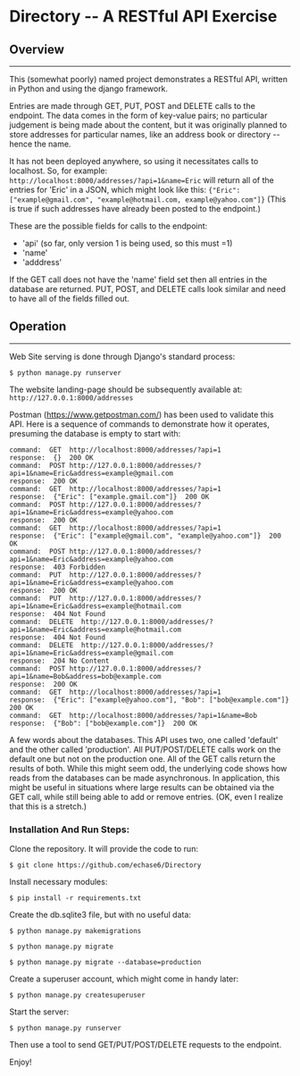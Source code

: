 # Directory -- A RESTful API Exercise


## Overview
----
This (somewhat poorly) named project demonstrates a RESTful API, written in 
Python and using the django framework.

Entries are made through GET, PUT, POST and DELETE calls to the endpoint.
The data comes in the form of key-value pairs; no particular judgement is
being made about the content, but it was originally planned to store addresses
for particular names, like an address book or directory -- hence the name.

It has not been deployed anywhere, so using it necessitates calls to localhost.
So, for example:  
`http://localhost:8000/addresses/?api=1&name=Eric` 
will return all of the entries for 'Eric' in a JSON, which might look like this:
`{"Eric": ["example@gmail.com", "example@hotmail.com, example@yahoo.com"]}`
(This is true if such addresses have already been posted to the endpoint.)

These are the possible fields for calls to the endpoint:
* 'api' (so far, only version 1 is being used, so this must =1)
* 'name'
* 'adddress'

If the GET call does not have the 'name' field set then all entries in the
database are returned.
PUT, POST, and DELETE calls look similar and need to have all of the 
fields filled out.


## Operation
----

Web Site serving is done through Django's standard process:

`$ python manage.py runserver`

The website landing-page should be subsequently available at:
` http://127.0.0.1:8000/addresses`
 
 
 Postman (https://www.getpostman.com/) has been used to validate this API.
 Here is a sequence of commands to demonstrate how it operates, presuming
 the database is empty to start with:
 ```
 command:  GET  http://localhost:8000/addresses/?api=1
 response:  {}  200 OK
 command:  POST http://127.0.0.1:8000/addresses/?api=1&name=Eric&address=example@gmail.com
 response:  200 OK
 command:  GET  http://localhost:8000/addresses/?api=1
 response:  {"Eric": ["example.gmail.com"]}  200 OK
 command:  POST http://127.0.0.1:8000/addresses/?api=1&name=Eric&address=example@yahoo.com
 response:  200 OK
 command:  GET  http://localhost:8000/addresses/?api=1
 response:  {"Eric": ["example@gmail.com", "example@yahoo.com"]}  200 OK
 command:  POST http://127.0.0.1:8000/addresses/?api=1&name=Eric&address=example@yahoo.com
 response:  403 Forbidden
 command:  PUT  http://127.0.0.1:8000/addresses/?api=1&name=Eric&address=example@yahoo.com
 response:  200 OK
 command:  PUT  http://127.0.0.1:8000/addresses/?api=1&name=Eric&address=example@hotmail.com
 response:  404 Not Found
 command:  DELETE  http://127.0.0.1:8000/addresses/?api=1&name=Eric&address=example@hotmail.com
 response:  404 Not Found
 command:  DELETE  http://127.0.0.1:8000/addresses/?api=1&name=Eric&address=example@gmail.com
 response:  204 No Content
 command:  POST http://127.0.0.1:8000/addresses/?api=1&name=Bob&address=bob@example.com
 response:  200 OK
 command:  GET  http://localhost:8000/addresses/?api=1
 response:  {"Eric": ["example@yahoo.com"], "Bob": ["bob@example.com"]}  200 OK
 command:  GET  http://localhost:8000/addresses/?api=1&name=Bob
 response:  {"Bob": ["bob@example.com"]}  200 OK
 ```
 
 A few words about the databases.  This API uses two, one called 'default' and the other
 called 'production'.  All PUT/POST/DELETE calls work on the default one but not on
 the production one.  All of the GET calls return the results of both.  While this might
 seem odd, the underlying code shows how reads from the databases can be made asynchronous.
 In application, this might be useful in situations where large results can be obtained via
 the GET call, while still being able to add or remove entries.  (OK, even I realize that
 this is a stretch.)
 

### Installation And Run Steps:

Clone the repository.  It will provide the code to run:

`$ git clone https://github.com/echase6/Directory`

Install necessary modules:

`$ pip install -r requirements.txt`

Create the db.sqlite3 file, but with no useful data:

`$ python manage.py makemigrations`

`$ python manage.py migrate`

`$ python manage.py migrate --database=production`

Create a superuser account, which might come in handy later:

`$ python manage.py createsuperuser`

Start the server:

`$ python manage.py runserver`

Then use a tool to send GET/PUT/POST/DELETE requests to the endpoint.

Enjoy!


